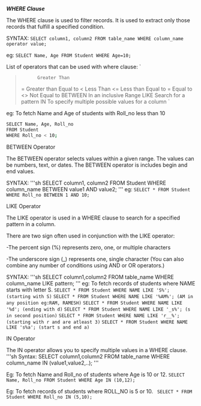 ***WHERE Clause***

The WHERE clause is used to filter records.
It is used to extract only those records that fulfill a specified condition.

SYNTAX:
` SELECT column1, column2
FROM table_name
WHERE column_name operator value; `

eg:
` SELECT Name, Age
FROM Student
WHERE Age=10; `

List of operators that can be used with where clause:
`
>	        Greater Than
>=	      Greater than Equal to
<	        Less Than
<=	      Less than  Equal to
= 	      Equal to
<>	      Not Equal to
BETWEEN	  In an inclusive Range
LIKE	    Search for a pattern
IN	      To specify multiple possible values for a column `

eg: To fetch Name and Age of students with Roll_no less than 10

``` sh
SELECT Name, Age, Roll_no
FROM Student
WHERE Roll_no < 10;

```
BETWEEN Operator

The BETWEEN operator selects values within a given range. The values can be numbers, text, or dates.
The BETWEEN operator is includes begin and end values.

SYNTAX:
'''sh
SELECT column1, column2
FROM Student
WHERE column_name
BETWEEN value1 AND value2;
'''
eg:
` SELECT * FROM Student WHERE Roll_no BETWEEN 1 AND 10; `

LIKE Operator

The LIKE operator is used in a WHERE clause to search for a specified pattern in a column.

There are two sign often used in conjunction with the LIKE operator:

-The percent sign (%) represents zero, one, or multiple characters

-The underscore sign (_) represents one, single character
(You can also combine any number of conditions using AND or OR operators.)

SYNTAX:
'''sh
SELECT column1,column2 
FROM table_name 
WHERE column_name 
LIKE pattern;
'''
eg: To fetch records of students where NAME starts with letter S.
` SELECT * FROM Student WHERE NAME LIKE 'S%'; (starting with S) `
` SELECT * FROM Student WHERE NAME LIKE '%AM%'; (AM in any position eg:RAM, RAMESH) `
` SELECT * FROM Student WHERE NAME LIKE '%d'; (ending with d) `
` SELECT * FROM Student WHERE NAME LIKE '_s%'; (s in second position) `
` SELECT * FROM Student WHERE NAME LIKE 'r__%'; (starting with r and are atleast 3) `
` SELECT * FROM Student WHERE NAME LIKE 's%a'; (start s and end a) `

IN Operator

The IN operator allows you to specify multiple values in a WHERE clause.
'''sh
Syntax:
SELECT column1,column2 
FROM table_name 
WHERE column_name 
IN (value1,value2,..);
'''

Eg: To fetch Name and Roll_no of students where Age is 10 or 12.
` SELECT Name, Roll_no
FROM Student
WHERE Age IN (10,12); `

Eg: To fetch records of students where ROLL_NO is 5 or 10.
` SELECT * FROM Student WHERE Roll_no IN (5,10);`

